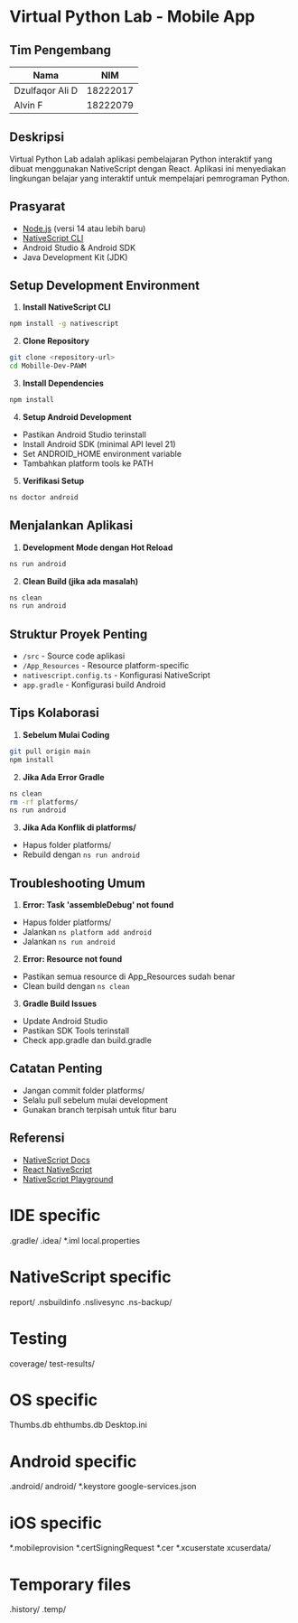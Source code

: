 # Virtual Python Lab - Mobile App


## Tim Pengembang

| Nama | NIM |
|------|-----|
| Dzulfaqor Ali D | 18222017 |
| Alvin F | 18222079 |

## Deskripsi
Virtual Python Lab adalah aplikasi pembelajaran Python interaktif yang dibuat menggunakan NativeScript dengan React. Aplikasi ini menyediakan lingkungan belajar yang interaktif untuk mempelajari pemrograman Python.

## Prasyarat
- [Node.js](https://nodejs.org/) (versi 14 atau lebih baru)
- [NativeScript CLI](https://docs.nativescript.org/setup/)
- Android Studio & Android SDK
- Java Development Kit (JDK)

## Setup Development Environment

1. **Install NativeScript CLI**
```bash
npm install -g nativescript
```

2. **Clone Repository**
```bash
git clone <repository-url>
cd Mobille-Dev-PAWM
```

3. **Install Dependencies**
```bash
npm install
```

4. **Setup Android Development**
- Pastikan Android Studio terinstall
- Install Android SDK (minimal API level 21)
- Set ANDROID_HOME environment variable
- Tambahkan platform tools ke PATH

5. **Verifikasi Setup**
```bash
ns doctor android
```

## Menjalankan Aplikasi

1. **Development Mode dengan Hot Reload**
```bash
ns run android
```

2. **Clean Build (jika ada masalah)**
```bash
ns clean
ns run android
```

## Struktur Proyek Penting
- `/src` - Source code aplikasi
- `/App_Resources` - Resource platform-specific
- `nativescript.config.ts` - Konfigurasi NativeScript
- `app.gradle` - Konfigurasi build Android

## Tips Kolaborasi
1. **Sebelum Mulai Coding**
```bash
git pull origin main
npm install
```

2. **Jika Ada Error Gradle**
```bash
ns clean
rm -rf platforms/
ns run android
```

3. **Jika Ada Konflik di platforms/**
- Hapus folder platforms/
- Rebuild dengan `ns run android`

## Troubleshooting Umum

1. **Error: Task 'assembleDebug' not found**
- Hapus folder platforms/
- Jalankan `ns platform add android`
- Jalankan `ns run android`

2. **Error: Resource not found**
- Pastikan semua resource di App_Resources sudah benar
- Clean build dengan `ns clean`

3. **Gradle Build Issues**
- Update Android Studio
- Pastikan SDK Tools terinstall
- Check app.gradle dan build.gradle

## Catatan Penting
- Jangan commit folder platforms/
- Selalu pull sebelum mulai development
- Gunakan branch terpisah untuk fitur baru

## Referensi
- [NativeScript Docs](https://docs.nativescript.org/)
- [React NativeScript](https://react-nativescript.netlify.app/)
- [NativeScript Playground](https://play.nativescript.org/)

# IDE specific
.gradle/
.idea/
*.iml
local.properties

# NativeScript specific
report/
.nsbuildinfo
.nslivesync
.ns-backup/

# Testing
coverage/
test-results/

# OS specific
Thumbs.db
ehthumbs.db
Desktop.ini

# Android specific
.android/
android/
*.keystore
google-services.json

# iOS specific
*.mobileprovision
*.certSigningRequest
*.cer
*.xcuserstate
xcuserdata/

# Temporary files
.history/
.temp/